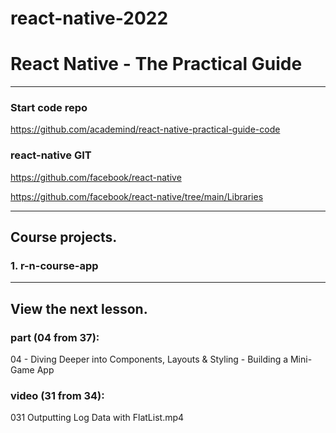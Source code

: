# react-native-2022
# React Native - The Practical Guide

---

### Start code repo
https://github.com/academind/react-native-practical-guide-code

### react-native GIT
https://github.com/facebook/react-native

https://github.com/facebook/react-native/tree/main/Libraries

---

## Course projects.

### 1. r-n-course-app

---

## View the next lesson.

### part (04 from 37):
04 - Diving Deeper into Components,
Layouts & Styling - Building a Mini-Game App

### video (31 from 34):
031 Outputting Log Data with FlatList.mp4